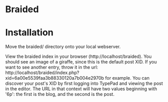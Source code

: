 # Braided


# Installation

Move the braided/ directory onto your local webserver.

View the braided index in your browser (http://localhost/braided).  You should see an image of a giraffe, since this is the default post XID.  If you want to see another entry, throw it in the url:
    http://localhost/braided/index.php?xid=6a00e5539faa3b88330120a7b004e2970b
for example.  You can discover your post's XID by first logging into TypePad and viewing the post in the editor.  The URL in that context will have two values beginning with '6p': the first is the blog, and the second is the post.

